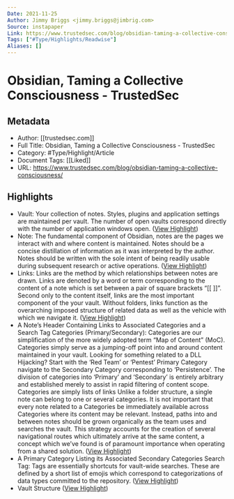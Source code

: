 ```yaml
---
Date: 2021-11-25
Author: Jimmy Briggs <jimmy.briggs@jimbrig.com>
Source: instapaper
Link: https://www.trustedsec.com/blog/obsidian-taming-a-collective-consciousness/
Tags: ["#Type/Highlights/Readwise"]
Aliases: []
---
```

# Obsidian, Taming a Collective Consciousness - TrustedSec

## Metadata
- Author: [[trustedsec.com]]
- Full Title: Obsidian, Taming a Collective Consciousness - TrustedSec
- Category: #Type/Highlight/Article
- Document Tags: [[Liked]] 
- URL: https://www.trustedsec.com/blog/obsidian-taming-a-collective-consciousness/

## Highlights
- Vault:
  Your collection of notes. Styles, plugins and application settings are maintained per vault. The number of open vaults correspond directly with the number of application windows open. ([View Highlight](https://instapaper.com/read/1458811913/17939371))
- Note:
  The fundamental component of Obsidian, notes are the pages we interact with and where content is maintained. Notes should be a concise distillation of information as it was interpreted by the author. Notes should be written with the sole intent of being readily usable during subsequent research or active operations. ([View Highlight](https://instapaper.com/read/1458811913/17939373))
- Links:
  Links are the method by which relationships between notes are drawn. Links are denoted by a word or term corresponding to the content of a note which is set between a pair of square brackets “[[ ]]”. Second only to the content itself, links are the most important component of the your vault. Without folders, links function as the overarching imposed structure of related data as well as the vehicle with which we navigate it. ([View Highlight](https://instapaper.com/read/1458811913/17939806))
- A Note’s Header Containing Links to Associated Categories and a Search Tag
  Categories (Primary/Secondary):
  Categories are our simplification of the more widely adopted term “Map of Content” (MoC). Categories simply serve as a jumping-off point into and around content maintained in your vault.
  Looking for something related to a DLL Hijacking?
  Start with the ‘Red Team’ or ‘Pentest’ Primary Category
  navigate to the Secondary Category corresponding to ‘Persistence’.
  The division of categories into ‘Primary’ and ‘Secondary’ is entirely arbitrary and established merely to assist in rapid filtering of content scope.
  Categories are simply lists of links
  Unlike a folder structure, a single note can belong to one or several categories.
  It is not important that every note related to a Categories be immediately available across Categories where its content may be relevant. Instead, paths into and between notes should be grown organically as the team uses and searches the vault. This strategy accounts for the creation of several navigational routes which ultimately arrive at the same content, a concept which we’ve found is of paramount importance when operating from a shared solution. ([View Highlight](https://instapaper.com/read/1458811913/17939809))
- A Primary Category Listing its Associated Secondary Categories
  Search Tag:
  Tags are essentially shortcuts for vault-wide searches. These are defined by a short list of emojis which correspond to categorizations of data types committed to the repository. ([View Highlight](https://instapaper.com/read/1458811913/17939817))
- Vault Structure ([View Highlight](https://instapaper.com/read/1458811913/17939818))
